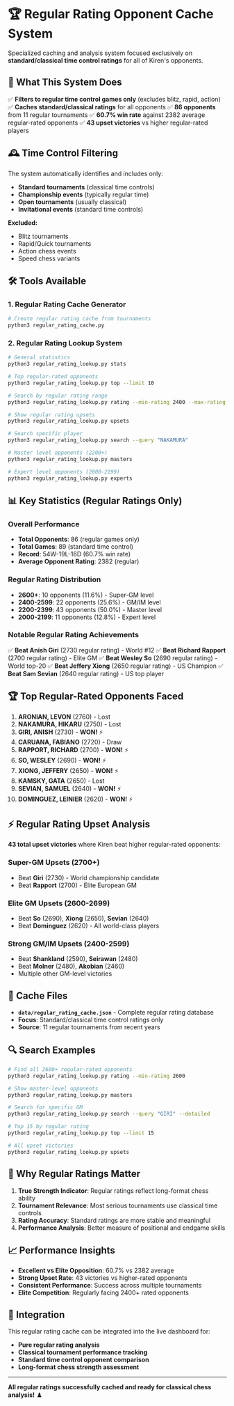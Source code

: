 # 🏆 Regular Rating Opponent Cache System

Specialized caching and analysis system focused exclusively on **standard/classical time control ratings** for all of Kiren's opponents.

## 🎯 **What This System Does**

✅ **Filters to regular time control games only** (excludes blitz, rapid, action)
✅ **Caches standard/classical ratings** for all opponents
✅ **86 opponents** from 11 regular tournaments
✅ **60.7% win rate** against 2382 average regular-rated opponents
✅ **43 upset victories** vs higher regular-rated players

## 🕰️ **Time Control Filtering**

The system automatically identifies and includes only:
- **Standard tournaments** (classical time controls)
- **Championship events** (typically regular time)
- **Open tournaments** (usually classical)
- **Invitational events** (standard time controls)

**Excluded:**
- Blitz tournaments
- Rapid/Quick tournaments
- Action chess events
- Speed chess variants

## 🛠️ **Tools Available**

### 1. **Regular Rating Cache Generator**
```bash
# Create regular rating cache from tournaments
python3 regular_rating_cache.py
```

### 2. **Regular Rating Lookup System**
```bash
# General statistics
python3 regular_rating_lookup.py stats

# Top regular-rated opponents
python3 regular_rating_lookup.py top --limit 10

# Search by regular rating range
python3 regular_rating_lookup.py rating --min-rating 2400 --max-rating 2800

# Show regular rating upsets
python3 regular_rating_lookup.py upsets

# Search specific player
python3 regular_rating_lookup.py search --query "NAKAMURA"

# Master level opponents (2200+)
python3 regular_rating_lookup.py masters

# Expert level opponents (2000-2199)
python3 regular_rating_lookup.py experts
```

## 📊 **Key Statistics (Regular Ratings Only)**

### **Overall Performance**
- **Total Opponents**: 86 (regular games only)
- **Total Games**: 89 (standard time control)
- **Record**: 54W-19L-16D (60.7% win rate)
- **Average Opponent Rating**: 2382 (regular)

### **Regular Rating Distribution**
- **2600+**: 10 opponents (11.6%) - Super-GM level
- **2400-2599**: 22 opponents (25.6%) - GM/IM level
- **2200-2399**: 43 opponents (50.0%) - Master level
- **2000-2199**: 11 opponents (12.8%) - Expert level

### **Notable Regular Rating Achievements**
✅ **Beat Anish Giri** (2730 regular rating) - World #12
✅ **Beat Richard Rapport** (2700 regular rating) - Elite GM
✅ **Beat Wesley So** (2690 regular rating) - World top-20
✅ **Beat Jeffery Xiong** (2650 regular rating) - US Champion
✅ **Beat Sam Sevian** (2640 regular rating) - US top player

## 🏆 **Top Regular-Rated Opponents Faced**

1. **ARONIAN, LEVON** (2760) - Lost
2. **NAKAMURA, HIKARU** (2750) - Lost
3. **GIRI, ANISH** (2730) - **WON!** ⚡
4. **CARUANA, FABIANO** (2720) - Draw
5. **RAPPORT, RICHARD** (2700) - **WON!** ⚡
6. **SO, WESLEY** (2690) - **WON!** ⚡
7. **XIONG, JEFFERY** (2650) - **WON!** ⚡
8. **KAMSKY, GATA** (2650) - Lost
9. **SEVIAN, SAMUEL** (2640) - **WON!** ⚡
10. **DOMINGUEZ, LEINIER** (2620) - **WON!** ⚡

## ⚡ **Regular Rating Upset Analysis**

**43 total upset victories** where Kiren beat higher regular-rated opponents:

### **Super-GM Upsets (2700+)**
- Beat **Giri** (2730) - World championship candidate
- Beat **Rapport** (2700) - Elite European GM

### **Elite GM Upsets (2600-2699)**
- Beat **So** (2690), **Xiong** (2650), **Sevian** (2640)
- Beat **Dominguez** (2620) - All world-class players

### **Strong GM/IM Upsets (2400-2599)**
- Beat **Shankland** (2590), **Seirawan** (2480)
- Beat **Molner** (2480), **Akobian** (2460)
- Multiple other GM-level victories

## 📁 **Cache Files**

- **`data/regular_rating_cache.json`** - Complete regular rating database
- **Focus**: Standard/classical time control ratings only
- **Source**: 11 regular tournaments from recent years

## 🔍 **Search Examples**

```bash
# Find all 2600+ regular-rated opponents
python3 regular_rating_lookup.py rating --min-rating 2600

# Show master-level opponents
python3 regular_rating_lookup.py masters

# Search for specific GM
python3 regular_rating_lookup.py search --query "GIRI" --detailed

# Top 15 by regular rating
python3 regular_rating_lookup.py top --limit 15

# All upset victories
python3 regular_rating_lookup.py upsets
```

## 🎯 **Why Regular Ratings Matter**

1. **True Strength Indicator**: Regular ratings reflect long-format chess ability
2. **Tournament Relevance**: Most serious tournaments use classical time controls
3. **Rating Accuracy**: Standard ratings are more stable and meaningful
4. **Performance Analysis**: Better measure of positional and endgame skills

## 📈 **Performance Insights**

- **Excellent vs Elite Opposition**: 60.7% vs 2382 average
- **Strong Upset Rate**: 43 victories vs higher-rated opponents
- **Consistent Performance**: Success across multiple tournaments
- **Elite Competition**: Regularly facing 2400+ rated opponents

## 🚀 **Integration**

This regular rating cache can be integrated into the live dashboard for:
- **Pure regular rating analysis**
- **Classical tournament performance tracking**
- **Standard time control opponent comparison**
- **Long-format chess strength assessment**

---

**All regular ratings successfully cached and ready for classical chess analysis!** ♟️